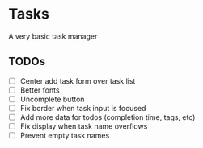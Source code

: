 # Tasks

A very basic task manager

## TODOs

- [ ] Center add task form over task list
- [ ] Better fonts
- [ ] Uncomplete button
- [ ] Fix border when task input is focused
- [ ] Add more data for todos (completion time, tags, etc)
- [ ] Fix display when task name overflows
- [ ] Prevent empty task names
